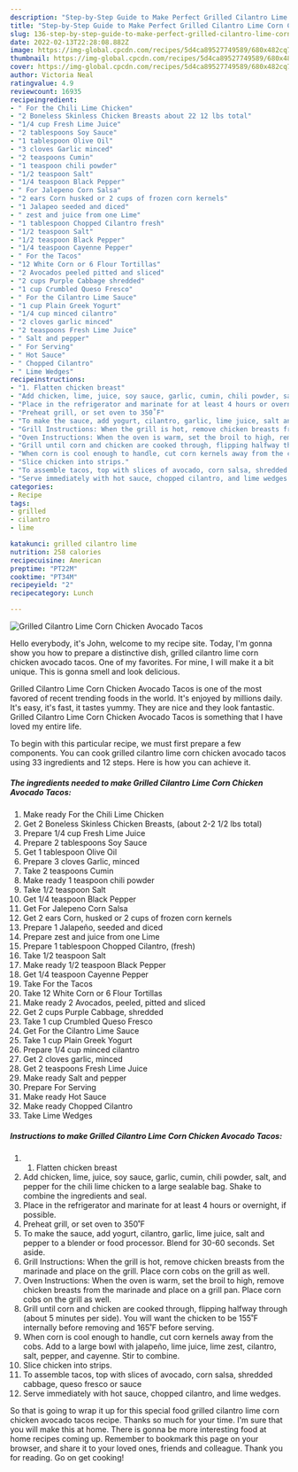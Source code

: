 ```yaml
---
description: "Step-by-Step Guide to Make Perfect Grilled Cilantro Lime Corn Chicken Avocado Tacos"
title: "Step-by-Step Guide to Make Perfect Grilled Cilantro Lime Corn Chicken Avocado Tacos"
slug: 136-step-by-step-guide-to-make-perfect-grilled-cilantro-lime-corn-chicken-avocado-tacos
date: 2022-02-13T22:28:08.882Z
image: https://img-global.cpcdn.com/recipes/5d4ca89527749589/680x482cq70/grilled-cilantro-lime-corn-chicken-avocado-tacos-recipe-main-photo.jpg
thumbnail: https://img-global.cpcdn.com/recipes/5d4ca89527749589/680x482cq70/grilled-cilantro-lime-corn-chicken-avocado-tacos-recipe-main-photo.jpg
cover: https://img-global.cpcdn.com/recipes/5d4ca89527749589/680x482cq70/grilled-cilantro-lime-corn-chicken-avocado-tacos-recipe-main-photo.jpg
author: Victoria Neal
ratingvalue: 4.9
reviewcount: 16935
recipeingredient:
- " For the Chili Lime Chicken"
- "2 Boneless Skinless Chicken Breasts about 22 12 lbs total"
- "1/4 cup Fresh Lime Juice"
- "2 tablespoons Soy Sauce"
- "1 tablespoon Olive Oil"
- "3 cloves Garlic minced"
- "2 teaspoons Cumin"
- "1 teaspoon chili powder"
- "1/2 teaspoon Salt"
- "1/4 teaspoon Black Pepper"
- " For Jalepeno Corn Salsa"
- "2 ears Corn husked or 2 cups of frozen corn kernels"
- "1 Jalapeo seeded and diced"
- " zest and juice from one Lime"
- "1 tablespoon Chopped Cilantro fresh"
- "1/2 teaspoon Salt"
- "1/2 teaspoon Black Pepper"
- "1/4 teaspoon Cayenne Pepper"
- " For the Tacos"
- "12 White Corn or 6 Flour Tortillas"
- "2 Avocados peeled pitted and sliced"
- "2 cups Purple Cabbage shredded"
- "1 cup Crumbled Queso Fresco"
- " For the Cilantro Lime Sauce"
- "1 cup Plain Greek Yogurt"
- "1/4 cup minced cilantro"
- "2 cloves garlic minced"
- "2 teaspoons Fresh Lime Juice"
- " Salt and pepper"
- " For Serving"
- " Hot Sauce"
- " Chopped Cilantro"
- " Lime Wedges"
recipeinstructions:
- "1. Flatten chicken breast"
- "Add chicken, lime, juice, soy sauce, garlic, cumin, chili powder, salt, and pepper for the chili lime chicken to a large sealable bag. Shake to combine the ingredients and seal."
- "Place in the refrigerator and marinate for at least 4 hours or overnight, if possible."
- "Preheat grill, or set oven to 350˚F"
- "To make the sauce, add yogurt, cilantro, garlic, lime juice, salt and pepper to a blender or food processor. Blend for 30-60 seconds. Set aside."
- "Grill Instructions: When the grill is hot, remove chicken breasts from the marinade and place on the grill. Place corn cobs on the grill as well."
- "Oven Instructions: When the oven is warm, set the broil to high, remove chicken breasts from the marinade and place on a grill pan. Place corn cobs on the grill as well."
- "Grill until corn and chicken are cooked through, flipping halfway through (about 5 minutes per side). You will want the chicken to be 155˚F internally before removing and 165˚F before serving."
- "When corn is cool enough to handle, cut corn kernels away from the cobs. Add to a large bowl with jalapeño, lime juice, lime zest, cilantro, salt, pepper, and cayenne. Stir to combine."
- "Slice chicken into strips."
- "To assemble tacos, top with slices of avocado, corn salsa, shredded cabbage, queso fresco or sauce"
- "Serve immediately with hot sauce, chopped cilantro, and lime wedges."
categories:
- Recipe
tags:
- grilled
- cilantro
- lime

katakunci: grilled cilantro lime 
nutrition: 258 calories
recipecuisine: American
preptime: "PT22M"
cooktime: "PT34M"
recipeyield: "2"
recipecategory: Lunch

---
```



![Grilled Cilantro Lime Corn Chicken Avocado Tacos](https://img-global.cpcdn.com/recipes/5d4ca89527749589/680x482cq70/grilled-cilantro-lime-corn-chicken-avocado-tacos-recipe-main-photo.jpg)

Hello everybody, it's John, welcome to my recipe site. Today, I'm gonna show you how to prepare a distinctive dish, grilled cilantro lime corn chicken avocado tacos. One of my favorites. For mine, I will make it a bit unique. This is gonna smell and look delicious.

Grilled Cilantro Lime Corn Chicken Avocado Tacos is one of the most favored of recent trending foods in the world. It's enjoyed by millions daily. It's easy, it's fast, it tastes yummy. They are nice and they look fantastic. Grilled Cilantro Lime Corn Chicken Avocado Tacos is something that I have loved my entire life.




To begin with this particular recipe, we must first prepare a few components. You can cook grilled cilantro lime corn chicken avocado tacos using 33 ingredients and 12 steps. Here is how you can achieve it.

<!--inarticleads1-->

##### The ingredients needed to make Grilled Cilantro Lime Corn Chicken Avocado Tacos:

1. Make ready  For the Chili Lime Chicken
1. Get 2 Boneless Skinless Chicken Breasts, (about 2-2 1/2 lbs total)
1. Prepare 1/4 cup Fresh Lime Juice
1. Prepare 2 tablespoons Soy Sauce
1. Get 1 tablespoon Olive Oil
1. Prepare 3 cloves Garlic, minced
1. Take 2 teaspoons Cumin
1. Make ready 1 teaspoon chili powder
1. Take 1/2 teaspoon Salt
1. Get 1/4 teaspoon Black Pepper
1. Get  For Jalepeno Corn Salsa
1. Get 2 ears Corn, husked or 2 cups of frozen corn kernels
1. Prepare 1 Jalapeño, seeded and diced
1. Prepare  zest and juice from one Lime
1. Prepare 1 tablespoon Chopped Cilantro, (fresh)
1. Take 1/2 teaspoon Salt
1. Make ready 1/2 teaspoon Black Pepper
1. Get 1/4 teaspoon Cayenne Pepper
1. Take  For the Tacos
1. Take 12 White Corn or 6 Flour Tortillas
1. Make ready 2 Avocados, peeled, pitted and sliced
1. Get 2 cups Purple Cabbage, shredded
1. Take 1 cup Crumbled Queso Fresco
1. Get  For the Cilantro Lime Sauce
1. Take 1 cup Plain Greek Yogurt
1. Prepare 1/4 cup minced cilantro
1. Get 2 cloves garlic, minced
1. Get 2 teaspoons Fresh Lime Juice
1. Make ready  Salt and pepper
1. Prepare  For Serving
1. Make ready  Hot Sauce
1. Make ready  Chopped Cilantro
1. Take  Lime Wedges




<!--inarticleads2-->

##### Instructions to make Grilled Cilantro Lime Corn Chicken Avocado Tacos:

1. 1. Flatten chicken breast
1. Add chicken, lime, juice, soy sauce, garlic, cumin, chili powder, salt, and pepper for the chili lime chicken to a large sealable bag. Shake to combine the ingredients and seal.
1. Place in the refrigerator and marinate for at least 4 hours or overnight, if possible.
1. Preheat grill, or set oven to 350˚F
1. To make the sauce, add yogurt, cilantro, garlic, lime juice, salt and pepper to a blender or food processor. Blend for 30-60 seconds. Set aside.
1. Grill Instructions: When the grill is hot, remove chicken breasts from the marinade and place on the grill. Place corn cobs on the grill as well.
1. Oven Instructions: When the oven is warm, set the broil to high, remove chicken breasts from the marinade and place on a grill pan. Place corn cobs on the grill as well.
1. Grill until corn and chicken are cooked through, flipping halfway through (about 5 minutes per side). You will want the chicken to be 155˚F internally before removing and 165˚F before serving.
1. When corn is cool enough to handle, cut corn kernels away from the cobs. Add to a large bowl with jalapeño, lime juice, lime zest, cilantro, salt, pepper, and cayenne. Stir to combine.
1. Slice chicken into strips.
1. To assemble tacos, top with slices of avocado, corn salsa, shredded cabbage, queso fresco or sauce
1. Serve immediately with hot sauce, chopped cilantro, and lime wedges.




So that is going to wrap it up for this special food grilled cilantro lime corn chicken avocado tacos recipe. Thanks so much for your time. I'm sure that you will make this at home. There is gonna be more interesting food at home recipes coming up. Remember to bookmark this page on your browser, and share it to your loved ones, friends and colleague. Thank you for reading. Go on get cooking!
